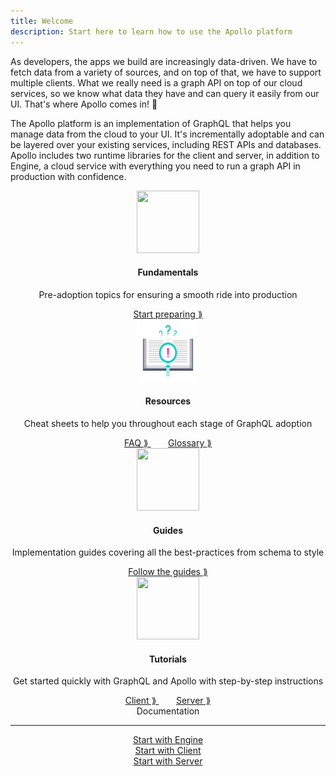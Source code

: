 ```yaml
---
title: Welcome
description: Start here to learn how to use the Apollo platform
---
```


As developers, the apps we build are increasingly data-driven. We have to fetch data from a variety of sources, and on top of that, we have to support multiple clients. What we really need is a graph API on top of our cloud services, so we know what data they have and can query it easily from our UI. That's where Apollo comes in! 🚀

The Apollo platform is an implementation of GraphQL that helps you manage data from the cloud to your UI. It's incrementally adoptable and can be layered over your existing services, including REST APIs and databases. Apollo includes two runtime libraries for the client and server, in addition to Engine, a cloud service with everything you need to run a graph API in production with confidence.

<div class="docstart" align="center">
  <div class="fundamentals">
      <div align="center">
        <a href="./fundamentals/platform.html">
          <img src="./images/guides.svg" width=100  height=100>
        </a>
      </div>
      <div align="center">
        <h4 class="headers"> Fundamentals </h4>
      </div>
      <div align="center">
        <p>Pre-adoption topics for ensuring a smooth ride into production</p>
      </div>
      <div align="center">
        <a href="./fundamentals/platform.html"> Start preparing &Rang; </a>
      </div>
  </div>

  <div class="resources">
      <div align="center">
        <a href="./fundamentals/faq.html">
          <img src="./images/resources.svg" width=100  height=100>
        </a>
      </div>
      <div align="center">
        <h4 class="headers"> Resources </h4>
      </div>
      <div align="center">
        <p>Cheat sheets to help you throughout each stage of GraphQL adoption</p>
      </div>
      <div align="center">
        <a href="./fundamentals/faq.html"> FAQ &Rang; </a>
        &nbsp;&nbsp;&nbsp;&nbsp;&nbsp;&nbsp;
        <a href="./fundamentals/graphql-glossary.html"> Glossary &Rang; </a>
      </div>
  </div>

  <div class="guides">
    <div align="center">
        <a href="./guides/schema-design.html">
          <img src="./images/docs.svg" width=100  height=100>
        </a>
    </div>
    <div align="center">
      <h4 class="headers" align="center"> Guides </h4>
    </div>
    <div align="center">
      <p>Implementation guides covering all the best-practices from schema to style</p>
    </div>
    <div align="center">
      <a href="./guides/schema-design.html"> Follow the guides &Rang; </a>
    </div>
  </div>

  <div class="quickstart">
    <div align="center">
      <a href="#">
        <img src="./images/fundamentals.svg" width=100  height=100>
      </a>
    </div>
    <div align="center">
      <h4 class="headers" align="center"> Tutorials </h4>
    </div>
    <div align="center">
      <p>Get started quickly with GraphQL and Apollo with step-by-step instructions</p>
    </div>
    <div align="center">
      <a href="/docs/react/essentials/get-started.html"> Client &Rang; </a>
      &nbsp;&nbsp;&nbsp;&nbsp;&nbsp;&nbsp;
      <a href="/docs/apollo-server/v2/getting-started.html"> Server &Rang; </a>
    </div>
  </div>
</div>

<div align="center" id="documentation-heading"> Documentation </div>

<hr />

<div class="documentation-buttons">
  <div class="doc">
    <div align="center">
      <a href="/docs/engine" class="btn default hollow"> Start with Engine </a>
    </div>
  </div>

  <div class="doc">
    <div align="center">
      <a href="/docs/react" class="btn default hollow"> Start with Client </a>
    </div> 
  </div>

  <div class="doc">
    <div align="center">
      <a href="/docs/apollo-server/v2/getting-started.html" class="btn default hollow"> Start with Server </a>
    </div> 
  </div>
</div>

